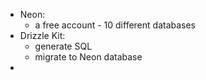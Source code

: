 - Neon: 
	- a free account - 10 different databases
- Drizzle Kit:
	- generate SQL
	- migrate to Neon database
- 